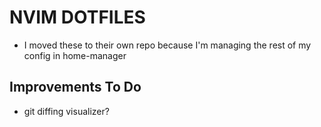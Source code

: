 # NVIM DOTFILES

- I moved these to their own repo because I'm managing the rest of my config in home-manager

## Improvements To Do
- git diffing visualizer?

